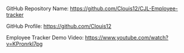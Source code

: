 
GitHub Repository Name: https://github.com/Clouis12/CJL-Employee-tracker

GitHub Profile: https://github.com/Clouis12

Employee Tracker Demo Video: https://www.youtube.com/watch?v=KPronrkl7pg

